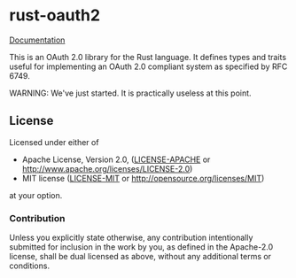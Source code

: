 # rust-oauth2

<a href="http://mikedilger.github.io/rust-oauth2">Documentation</a>

This is an OAuth 2.0 library for the Rust language.  It defines types and
traits useful for implementing an OAuth 2.0 compliant system as specified by
RFC 6749.

WARNING: We've just started.  It is practically useless at this point.

## License

Licensed under either of

 * Apache License, Version 2.0, ([LICENSE-APACHE](LICENSE-APACHE) or http://www.apache.org/licenses/LICENSE-2.0)
 * MIT license ([LICENSE-MIT](LICENSE-MIT) or http://opensource.org/licenses/MIT)

at your option.

### Contribution

Unless you explicitly state otherwise, any contribution intentionally submitted
for inclusion in the work by you, as defined in the Apache-2.0 license, shall
be dual licensed as above, without any additional terms or conditions.
